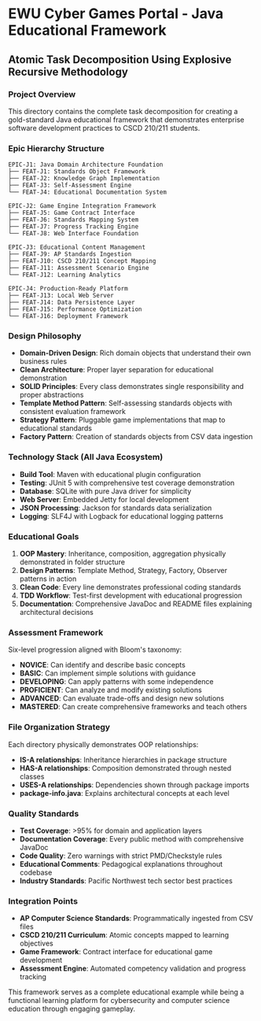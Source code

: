# EWU Cyber Games Portal - Java Educational Framework
## Atomic Task Decomposition Using Explosive Recursive Methodology

### Project Overview
This directory contains the complete task decomposition for creating a gold-standard Java educational framework that demonstrates enterprise software development practices to CSCD 210/211 students.

### Epic Hierarchy Structure
```
EPIC-J1: Java Domain Architecture Foundation
├── FEAT-J1: Standards Object Framework
├── FEAT-J2: Knowledge Graph Implementation  
├── FEAT-J3: Self-Assessment Engine
└── FEAT-J4: Educational Documentation System

EPIC-J2: Game Engine Integration Framework
├── FEAT-J5: Game Contract Interface
├── FEAT-J6: Standards Mapping System
├── FEAT-J7: Progress Tracking Engine
└── FEAT-J8: Web Interface Foundation

EPIC-J3: Educational Content Management
├── FEAT-J9: AP Standards Ingestion
├── FEAT-J10: CSCD 210/211 Concept Mapping
├── FEAT-J11: Assessment Scenario Engine
└── FEAT-J12: Learning Analytics

EPIC-J4: Production-Ready Platform
├── FEAT-J13: Local Web Server
├── FEAT-J14: Data Persistence Layer
├── FEAT-J15: Performance Optimization
└── FEAT-J16: Deployment Framework
```

### Design Philosophy
- **Domain-Driven Design**: Rich domain objects that understand their own business rules
- **Clean Architecture**: Proper layer separation for educational demonstration
- **SOLID Principles**: Every class demonstrates single responsibility and proper abstractions
- **Template Method Pattern**: Self-assessing standards objects with consistent evaluation framework
- **Strategy Pattern**: Pluggable game implementations that map to educational standards
- **Factory Pattern**: Creation of standards objects from CSV data ingestion

### Technology Stack (All Java Ecosystem)
- **Build Tool**: Maven with educational plugin configuration
- **Testing**: JUnit 5 with comprehensive test coverage demonstration
- **Database**: SQLite with pure Java driver for simplicity
- **Web Server**: Embedded Jetty for local development
- **JSON Processing**: Jackson for standards data serialization
- **Logging**: SLF4J with Logback for educational logging patterns

### Educational Goals
1. **OOP Mastery**: Inheritance, composition, aggregation physically demonstrated in folder structure
2. **Design Patterns**: Template Method, Strategy, Factory, Observer patterns in action
3. **Clean Code**: Every line demonstrates professional coding standards
4. **TDD Workflow**: Test-first development with educational progression
5. **Documentation**: Comprehensive JavaDoc and README files explaining architectural decisions

### Assessment Framework
Six-level progression aligned with Bloom's taxonomy:
- **NOVICE**: Can identify and describe basic concepts
- **BASIC**: Can implement simple solutions with guidance
- **DEVELOPING**: Can apply patterns with some independence
- **PROFICIENT**: Can analyze and modify existing solutions
- **ADVANCED**: Can evaluate trade-offs and design new solutions
- **MASTERED**: Can create comprehensive frameworks and teach others

### File Organization Strategy
Each directory physically demonstrates OOP relationships:
- **IS-A relationships**: Inheritance hierarchies in package structure
- **HAS-A relationships**: Composition demonstrated through nested classes
- **USES-A relationships**: Dependencies shown through package imports
- **package-info.java**: Explains architectural concepts at each level

### Quality Standards
- **Test Coverage**: >95% for domain and application layers
- **Documentation Coverage**: Every public method with comprehensive JavaDoc
- **Code Quality**: Zero warnings with strict PMD/Checkstyle rules
- **Educational Comments**: Pedagogical explanations throughout codebase
- **Industry Standards**: Pacific Northwest tech sector best practices

### Integration Points
- **AP Computer Science Standards**: Programmatically ingested from CSV files
- **CSCD 210/211 Curriculum**: Atomic concepts mapped to learning objectives
- **Game Framework**: Contract interface for educational game development
- **Assessment Engine**: Automated competency validation and progress tracking

This framework serves as a complete educational example while being a functional learning platform for cybersecurity and computer science education through engaging gameplay.
